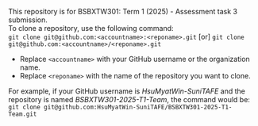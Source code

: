 This repository is for BSBXTW301: Term 1 (2025) - Assessment task 3 submission.  
To clone a repository, use the following command:  
`git clone git@github.com:<accountname>:<reponame>.git`  [or] `git clone git@github.com:<accountname>/<reponame>.git`  

- Replace `<accountname>` with your GitHub username or the organization name.  
- Replace `<reponame>` with the name of the repository you want to clone.  

For example, if your GitHub username is *HsuMyatWin-SuniTAFE* and the repository is named *BSBXTW301-2025-T1-Team*, the command would be:  
`git clone git@github.com:HsuMyatWin-SuniTAFE/BSBXTW301-2025-T1-Team.git`  
